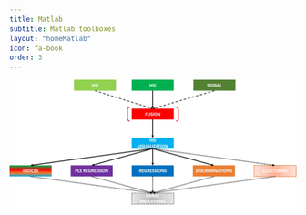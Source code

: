 ```yaml
---
title: Matlab
subtitle: Matlab toolboxes
layout: "homeMatlab"
icon: fa-book
order: 3
---
```


<center><img src="Matlab.jpg" width="900"/></center>
